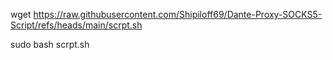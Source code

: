 wget https://raw.githubusercontent.com/Shipiloff69/Dante-Proxy-SOCKS5-Script/refs/heads/main/scrpt.sh </p>
sudo bash scrpt.sh
